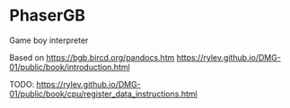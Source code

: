 # PhaserGB

Game boy interpreter

Based on https://bgb.bircd.org/pandocs.htm
https://rylev.github.io/DMG-01/public/book/introduction.html

TODO: https://rylev.github.io/DMG-01/public/book/cpu/register_data_instructions.html
